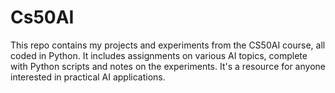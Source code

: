 # Cs50AI
 
This repo contains my projects and experiments from the CS50AI course, all coded in Python. It includes assignments on various AI topics, complete with Python scripts and notes on the experiments. It's a resource for anyone interested in practical AI applications.
